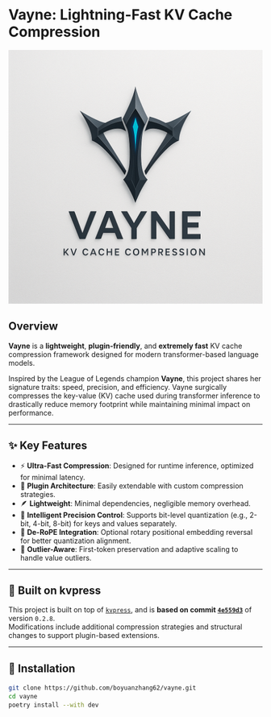 # Vayne: Lightning-Fast KV Cache Compression

![Vayne Logo](vayne_logo.png)

## Overview

**Vayne** is a **lightweight**, **plugin-friendly**, and **extremely fast** KV cache compression framework designed for modern transformer-based language models.

Inspired by the League of Legends champion **Vayne**, this project shares her signature traits: speed, precision, and efficiency. Vayne surgically compresses the key-value (KV) cache used during transformer inference to drastically reduce memory footprint while maintaining minimal impact on performance.

---

## ✨ Key Features

- ⚡ **Ultra-Fast Compression**: Designed for runtime inference, optimized for minimal latency.
- 🧩 **Plugin Architecture**: Easily extendable with custom compression strategies.
- 🪶 **Lightweight**: Minimal dependencies, negligible memory overhead.
- 🧠 **Intelligent Precision Control**: Supports bit-level quantization (e.g., 2-bit, 4-bit, 8-bit) for keys and values separately.
- 🔄 **De-RoPE Integration**: Optional rotary positional embedding reversal for better quantization alignment.
- 🧪 **Outlier-Aware**: First-token preservation and adaptive scaling to handle value outliers.

---

## 🧱 Built on kvpress

This project is built on top of [`kvpress`](https://github.com/NVIDIA/kvpress), and is **based on commit [`4e559d3`](https://github.com/NVIDIA/kvpress/commit/4e559d357020082a08d08dde5f3a14187a30e86d)** of version `0.2.8`.  
Modifications include additional compression strategies and structural changes to support plugin-based extensions.

---

## 🔧 Installation

```bash
git clone https://github.com/boyuanzhang62/vayne.git
cd vayne
poetry install --with dev